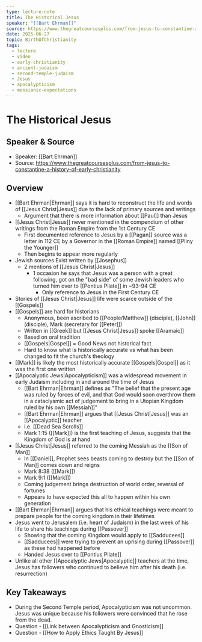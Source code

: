 ```yaml
---
type: lecture-note
title: The Historical Jesus
speaker: "[[Bart Ehrman]]"
source: https://www.thegreatcoursesplus.com/from-jesus-to-constantine-a-history-of-early-christianity
date: 2025-06-27
topic: BirthOfChristianity
tags:
  - lecture
  - video
  - early-christianity
  - ancient-judaism
  - second-temple-judaism
  - Jesus
  - apocalypticism
  - messianic-expectations
---
```


# The Historical Jesus
## Speaker & Source
- Speaker: [[Bart Ehrman]]
- Source: https://www.thegreatcoursesplus.com/from-jesus-to-constantine-a-history-of-early-christianity

## Overview
- [[Bart Ehrman|Ehrman]] says it is hard to reconstruct the life and words of [[Jesus Christ|Jesus]] due to the lack of primary sources and writings
	- Argument that there is more information about [[Paul]] than Jesus
- [[Jesus Christ|Jesus]] never mentioned in the compendium of other writings from the Roman Empire from the 1st Century CE
	- First documented reference to Jesus by a [[Pagan]] source was a letter in 112 CE by a Governor in the [[Roman Empire]] named [[Pliny the Younger]]
	- Then begins to appear more regularly
- Jewish sources Exist written by [[Josephus]]
	- 2 mentions of [[Jesus Christ|Jesus]]
		- 1 occasion he says that Jesus was a person with a great following, got on the "bad side" of some Jewish leaders who turned him over to [[Pontius Pilate]] in ~93-94 CE
			- Only reference to Jesus in the First Century CE
- Stories of [[Jesus Christ|Jesus]] life were scarce outside of the [[Gospels]]
- [[Gospels]] are hard for historians
	- Anonymous, been ascribed to [[People/Matthew]] (disciple), [[John]] (disciple), Mark (secretary for [[Peter]])
	- Written in [[Greek]] but [[Jesus Christ|Jesus]] spoke [[Aramaic]]
	- Based on oral tradition
	- [[Gospels|Gospel]] = Good News not historical fact
	- Hard to know what is historically accurate vs what has been changed to fit the church's theology
- [[Mark]] is likely the most historically accurate [[Gospels|Gospel]] as it was the first one written
- [[Apocalyptic Jews|Apocalypticism]] was a widespread movement in early Judaism including in and around the time of Jesus 
	- [[Bart Ehrman|Ehrman]] defines as "The belief that the present age was ruled by forces of evil, and that God would soon overthrow them in a cataclysmic act of judgement to bring in a Utopian Kingdom ruled by his own [[Messiah]]"
	- [[Bart Ehrman|Ehrman]] argues that [[Jesus Christ|Jesus]] was an [[Apocalyptic]] teacher
	- i.e. [[Dead Sea Scrolls]]
	- Mark 1:15  ([[Mark]]) is the first teaching of Jesus, suggests that the Kingdom of God is at hand
- [[Jesus Christ|Jesus]] referred to the coming Messiah as the [[Son of Man]]
	- In [[Daniel]], Prophet sees beasts coming to destroy but the [[Son of Man]] comes down and reigns
	- Mark 8:38 ([[Mark]])
	- Mark 9:1 ([[Mark]])
	- Coming judgement brings destruction of world order, reversal of fortunes
	- Appears to have expected this all to happen within his own generation
- [[Bart Ehrman|Ehrman]] argues that his ethical teachings were meant to prepare people for the coming kingdom in their lifetimes
- Jesus went to Jerusalem (i.e. heart of Judaism) in the last week of his life to share his teachings during [[Passover]]
	- Showing that the coming Kingdom would apply to [[Sadducees]]
	- [[Sadducees]] were trying to prevent an uprising during [[Passover]] as these had happened before
	- Handed Jesus over to [[Pontius Pilate]]
- Unlike all other [[Apocalyptic Jews|Apocalyptic]] teachers at the time, Jesus has followers who continued to believe him after his death (i.e. resurrection)

## Key Takeaways
- During the Second Temple period, Apocalypticism was not uncommon. Jesus was unique  because his followers were convinced that he rose from the dead.
- Question - [[Link between Apocalypticism and Gnosticism]]
- Question - [[How to Apply Ethics Taught By Jesus]]

